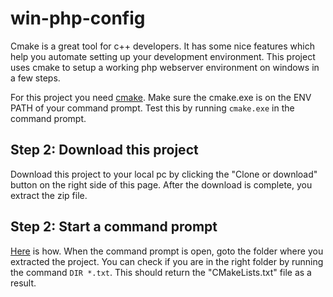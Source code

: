 # win-php-config

Cmake is a great tool for c++ developers. It has some nice features which help you automate setting up your development environment. This project uses cmake to setup a working php webserver environment on windows in a few steps.

For this project you need [cmake](https://cmake.org/download/). Make sure the cmake.exe is on the ENV PATH of your command prompt. Test this by running `cmake.exe` in the command prompt. 

## Step 2: Download this project
Download this project to your local pc by clicking the "Clone or download" button on the right side of this page. After the download is complete, you extract the zip file.
 
## Step 2: Start a command prompt
[Here](http://pcsupport.about.com/od/commandlinereference/f/open-command-prompt.htm) is how. When the command prompt is open, goto the folder where you extracted the project. You can check if you are in the right folder by running the command `DIR *.txt`. This should return the "CMakeLists.txt" file as a result.


